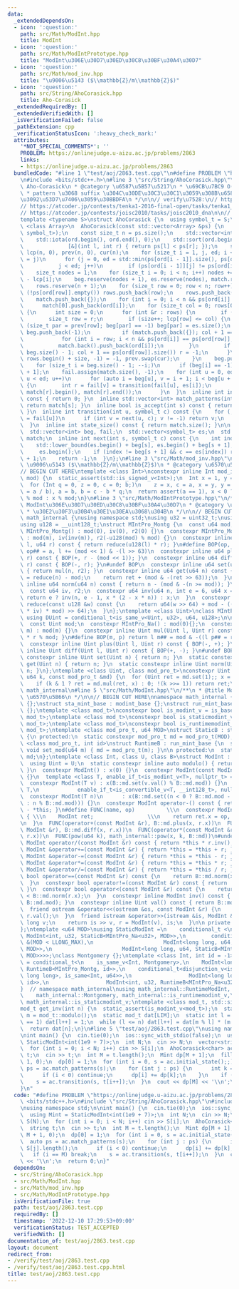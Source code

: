 ```yaml
---
data:
  _extendedDependsOn:
  - icon: ':question:'
    path: src/Math/ModInt.hpp
    title: ModInt
  - icon: ':question:'
    path: src/Math/ModIntPrototype.hpp
    title: "ModInt\u306E\u30D7\u30ED\u30C8\u30BF\u30A4\u30D7"
  - icon: ':question:'
    path: src/Math/mod_inv.hpp
    title: "\u9006\u5143 ($\\mathbb{Z}/m\\mathbb{Z}$)"
  - icon: ':question:'
    path: src/String/AhoCorasick.hpp
    title: Aho-Corasick
  _extendedRequiredBy: []
  _extendedVerifiedWith: []
  _isVerificationFailed: false
  _pathExtension: cpp
  _verificationStatusIcon: ':heavy_check_mark:'
  attributes:
    '*NOT_SPECIAL_COMMENTS*': ''
    PROBLEM: https://onlinejudge.u-aizu.ac.jp/problems/2863
    links:
    - https://onlinejudge.u-aizu.ac.jp/problems/2863
  bundledCode: "#line 1 \"test/aoj/2863.test.cpp\"\n#define PROBLEM \"https://onlinejudge.u-aizu.ac.jp/problems/2863\"\
    \n#include <bits/stdc++.h>\n#line 3 \"src/String/AhoCorasick.hpp\"\n/**\n * @title\
    \ Aho-Corasick\n * @category \u6587\u5B57\u5217\n * \u69CB\u7BC9 O(\u2211|pattern|)\n\
    \ * pattern \u3068 suffix \u304C\u30DE\u30C3\u30C1\u3059\u308B\u6587\u5B57\u5217\
    \u3092\u53D7\u7406\u3059\u308BDFA\n */\n\n// verify\u7528:\n// https://atcoder.jp/contests/abc268/tasks/abc268_h\n\
    // https://atcoder.jp/contests/tenka1-2016-final-open/tasks/tenka1_2016_final_c\n\
    // https://atcoder.jp/contests/joisc2010/tasks/joisc2010_dna\n\n// BEGIN CUT HERE\n\
    template <typename S>\nstruct AhoCorasick {\n  using symbol_t = S;\n  template\
    \ <class Array>\n  AhoCorasick(const std::vector<Array> &ps) {\n    static_assert(std::is_convertible_v<decltype(ps[0][0]),\
    \ symbol_t>);\n    const size_t n = ps.size();\n    std::vector<int> ord(n), rows;\n\
    \    std::iota(ord.begin(), ord.end(), 0);\n    std::sort(ord.begin(), ord.end(),\n\
    \              [&](int l, int r) { return ps[l] < ps[r]; });\n    std::vector<size_t>\
    \ lcp(n, 0), prev(n, 0), cur(n);\n    for (size_t i = 1, j, ed; i < n; lcp[i++]\
    \ = j)\n      for (j = 0, ed = std::min(ps[ord[i - 1]].size(), ps[ord[i]].size());\n\
    \           j < ed; j++)\n        if (ps[ord[i - 1]][j] != ps[ord[i]][j]) break;\n\
    \    size_t nodes = 1;\n    for (size_t i = 0; i < n; i++) nodes += ps[ord[i]].size()\
    \ - lcp[i];\n    beg.reserve(nodes + 1), es.reserve(nodes), match.reserve(nodes);\n\
    \    rows.reserve(n + 1);\n    for (size_t row = 0; row < n; row++)\n      if\
    \ (!ps[ord[row]].empty()) rows.push_back(row);\n    rows.push_back(-1), beg.push_back(0);\n\
    \    match.push_back({});\n    for (int i = 0; i < n && ps[ord[i]].empty(); i++)\n\
    \      match[0].push_back(ord[i]);\n    for (size_t col = 0; rows[0] != -1; col++)\
    \ {\n      int size = 0;\n      for (int &r : rows) {\n        if (r == -1) break;\n\
    \        size_t row = r;\n        if (size++; lcp[row] <= col) {\n          if\
    \ (size_t par = prev[row]; beg[par] == -1) beg[par] = es.size();\n          es.push_back(ps[ord[row]][col]),\
    \ beg.push_back(-1);\n          if (match.push_back({}); col + 1 == ps[ord[row]].size())\n\
    \            for (int i = row; i < n && ps[ord[i]] == ps[ord[row]]; i++)\n   \
    \           match.back().push_back(ord[i]);\n        }\n        if (cur[row] =\
    \ beg.size() - 1; col + 1 == ps[ord[row]].size()) r = -1;\n      }\n      *std::remove(rows.begin(),\
    \ rows.begin() + size, -1) = -1, prev.swap(cur);\n    }\n    beg.push_back(es.size());\n\
    \    for (size_t i = beg.size() - 1; --i;)\n      if (beg[i] == -1) beg[i] = beg[i\
    \ + 1];\n    fail.assign(match.size(), -1);\n    for (int u = 0, ed = match.size();\
    \ u < ed; u++)\n      for (auto i = beg[u], v = i + 1; i < beg[u + 1]; i++, v++)\
    \ {\n        int r = fail[v] = transition(fail[u], es[i]);\n        match[v].insert(match[v].end(),\
    \ match[r].begin(), match[r].end());\n      }\n  }\n  inline int initial_state()\
    \ const { return 0; }\n  inline std::vector<int> match_patterns(int s) const {\
    \ return match[s]; }\n  inline bool is_accept(int s) const { return !match[s].empty();\
    \ }\n  inline int transition(int u, symbol_t c) const {\n    for (; u >= 0; u\
    \ = fail[u])\n      if (int v = next(u, c); v != -1) return v;\n    return 0;\n\
    \  }\n  inline int state_size() const { return match.size(); }\n\n private:\n\
    \  std::vector<int> beg, fail;\n  std::vector<symbol_t> es;\n  std::vector<std::vector<int>>\
    \ match;\n  inline int next(int s, symbol_t c) const {\n    int index =\n    \
    \    std::lower_bound(es.begin() + beg[s], es.begin() + beg[s + 1], c) -\n   \
    \     es.begin();\n    if (index != beg[s + 1] && c == es[index]) return index\
    \ + 1;\n    return -1;\n  }\n};\n#line 3 \"src/Math/mod_inv.hpp\"\n/**\n * @title\
    \ \u9006\u5143 ($\\mathbb{Z}/m\\mathbb{Z}$)\n * @category \u6570\u5B66\n */\n\n\
    // BEGIN CUT HERE\ntemplate <class Int>\nconstexpr inline Int mod_inv(Int a, Int\
    \ mod) {\n  static_assert(std::is_signed_v<Int>);\n  Int x = 1, y = 0, b = mod;\n\
    \  for (Int q = 0, z = 0, c = 0; b;)\n    z = x, c = a, x = y, y = z - y * (q\
    \ = a / b), a = b, b = c - b * q;\n  return assert(a == 1), x < 0 ? mod - (-x)\
    \ % mod : x % mod;\n}\n#line 3 \"src/Math/ModIntPrototype.hpp\"\n/**\n * @title\
    \ ModInt\u306E\u30D7\u30ED\u30C8\u30BF\u30A4\u30D7\n * @category \u6570\u5B66\n\
    \ * \u30E2\u30F3\u30B4\u30E1\u30EA\u3068\u304B\n */\n\n// BEGIN CUT HERE\nnamespace\
    \ math_internal {\nusing namespace std;\nusing u32 = uint32_t;\nusing u64 = uint64_t;\n\
    using u128 = __uint128_t;\nstruct MIntPro_Montg {\n  const u64 mod;\n  constexpr\
    \ MIntPro_Montg() : mod(0), iv(0), r2(0) {}\n  constexpr MIntPro_Montg(u64 m)\
    \ : mod(m), iv(inv(m)), r2(-u128(mod) % mod) {}\n  constexpr inline u64 mul(u64\
    \ l, u64 r) const { return reduce(u128(l) * r); }\n#define BOP(op, a) return l\
    \ op## = a, l += (mod << 1) & -(l >> 63)\n  constexpr inline u64 plus(u64 l, u64\
    \ r) const { BOP(+, r - (mod << 1)); }\n  constexpr inline u64 diff(u64 l, u64\
    \ r) const { BOP(-, r); }\n#undef BOP\n  constexpr inline u64 set(u64 n) const\
    \ { return mul(n, r2); }\n  constexpr inline u64 get(u64 n) const {\n    u64 ret\
    \ = reduce(n) - mod;\n    return ret + (mod & -(ret >> 63));\n  }\n  constexpr\
    \ inline u64 norm(u64 n) const { return n - (mod & -(n >= mod)); }\n\n private:\n\
    \  const u64 iv, r2;\n  constexpr u64 inv(u64 n, int e = 6, u64 x = 1) {\n   \
    \ return e ? inv(n, e - 1, x * (2 - x * n)) : x;\n  }\n  constexpr inline u64\
    \ reduce(const u128 &w) const {\n    return u64(w >> 64) + mod - ((u128(u64(w)\
    \ * iv) * mod) >> 64);\n  }\n};\ntemplate <class Uint>\nclass MIntPro_Na {\n \
    \ using DUint = conditional_t<is_same_v<Uint, u32>, u64, u128>;\n\n public:\n\
    \  const Uint mod;\n  constexpr MIntPro_Na() : mod(0){};\n  constexpr MIntPro_Na(Uint\
    \ m) : mod(m) {}\n  constexpr inline Uint mul(Uint l, Uint r) const { return DUint(l)\
    \ * r % mod; }\n#define BOP(m, p) return l m## = mod & -((l p## = r) >= mod)\n\
    \  constexpr inline Uint plus(Uint l, Uint r) const { BOP(-, +); }\n  constexpr\
    \ inline Uint diff(Uint l, Uint r) const { BOP(+, -); }\n#undef BOP\n  static\
    \ constexpr inline Uint set(Uint n) { return n; }\n  static constexpr inline Uint\
    \ get(Uint n) { return n; }\n  static constexpr inline Uint norm(Uint n) { return\
    \ n; }\n};\ntemplate <class Uint, class mod_pro_t>\nconstexpr Uint pow(Uint x,\
    \ u64 k, const mod_pro_t &md) {\n  for (Uint ret = md.set(1);; x = md.mul(x, x))\n\
    \    if (k & 1 ? ret = md.mul(ret, x) : 0; !(k >>= 1)) return ret;\n}\n}  // namespace\
    \ math_internal\n#line 5 \"src/Math/ModInt.hpp\"\n/**\n * @title ModInt\n * @category\
    \ \u6570\u5B66\n */\n\n// BEGIN CUT HERE\nnamespace math_internal {\nstruct modint_base\
    \ {};\nstruct sta_mint_base : modint_base {};\nstruct run_mint_base : modint_base\
    \ {};\ntemplate <class mod_t>\nconstexpr bool is_modint_v = is_base_of_v<modint_base,\
    \ mod_t>;\ntemplate <class mod_t>\nconstexpr bool is_staticmodint_v = is_base_of_v<sta_mint_base,\
    \ mod_t>;\ntemplate <class mod_t>\nconstexpr bool is_runtimemodint_v = is_base_of_v<run_mint_base,\
    \ mod_t>;\ntemplate <class mod_pro_t, u64 MOD>\nstruct StaticB : sta_mint_base\
    \ {\n protected:\n  static constexpr mod_pro_t md = mod_pro_t(MOD);\n};\ntemplate\
    \ <class mod_pro_t, int id>\nstruct RuntimeB : run_mint_base {\n  static inline\
    \ void set_mod(u64 m) { md = mod_pro_t(m); }\n\n protected:\n  static inline mod_pro_t\
    \ md;\n};\ntemplate <class Int, class U, class B>\nstruct ModInt : public B {\n\
    \  using Uint = U;\n  static constexpr inline auto modulo() { return B::md.mod;\
    \ }\n  constexpr ModInt() : x(0) {}\n  constexpr ModInt(const ModInt &r) : x(r.x)\
    \ {}\n  template <class T, enable_if_t<is_modint_v<T>, nullptr_t> = nullptr>\n\
    \  constexpr ModInt(T v) : x(B::md.set(v.val() % B::md.mod)) {}\n  template <class\
    \ T,\n            enable_if_t<is_convertible_v<T, __int128_t>, nullptr_t> = nullptr>\n\
    \  constexpr ModInt(T n)\n      : x(B::md.set((n < 0 ? B::md.mod - (-n) % B::md.mod\
    \ : n % B::md.mod))) {}\n  constexpr ModInt operator-() const { return ModInt()\
    \ - *this; }\n#define FUNC(name, op)          \\\n  constexpr ModInt name const\
    \ { \\\n    ModInt ret;                 \\\n    return ret.x = op, ret;     \\\
    \n  }\n  FUNC(operator+(const ModInt &r), B::md.plus(x, r.x))\n  FUNC(operator-(const\
    \ ModInt &r), B::md.diff(x, r.x))\n  FUNC(operator*(const ModInt &r), B::md.mul(x,\
    \ r.x))\n  FUNC(pow(u64 k), math_internal::pow(x, k, B::md))\n#undef FUNC\n  constexpr\
    \ ModInt operator/(const ModInt &r) const { return *this * r.inv(); }\n  constexpr\
    \ ModInt &operator+=(const ModInt &r) { return *this = *this + r; }\n  constexpr\
    \ ModInt &operator-=(const ModInt &r) { return *this = *this - r; }\n  constexpr\
    \ ModInt &operator*=(const ModInt &r) { return *this = *this * r; }\n  constexpr\
    \ ModInt &operator/=(const ModInt &r) { return *this = *this / r; }\n  constexpr\
    \ bool operator==(const ModInt &r) const {\n    return B::md.norm(x) == B::md.norm(r.x);\n\
    \  }\n  constexpr bool operator!=(const ModInt &r) const { return !(*this == r);\
    \ }\n  constexpr bool operator<(const ModInt &r) const {\n    return B::md.norm(x)\
    \ < B::md.norm(r.x);\n  }\n  constexpr inline ModInt inv() const { return mod_inv<Int>(val(),\
    \ B::md.mod); }\n  constexpr inline Uint val() const { return B::md.get(x); }\n\
    \  friend ostream &operator<<(ostream &os, const ModInt &r) {\n    return os <<\
    \ r.val();\n  }\n  friend istream &operator>>(istream &is, ModInt &r) {\n    long\
    \ long v;\n    return is >> v, r = ModInt(v), is;\n  }\n\n private:\n  Uint x;\n\
    };\ntemplate <u64 MOD>\nusing StaticModInt =\n    conditional_t <\n    MOD<INT_MAX,\
    \ ModInt<int, u32, StaticB<MIntPro_Na<u32>, MOD>>,\n        conditional_t<MOD\
    \ &(MOD < LLONG_MAX),\n                      ModInt<long long, u64, StaticB<MIntPro_Montg,\
    \ MOD>>,\n                      ModInt<long long, u64, StaticB<MIntPro_Na<u64>,\
    \ MOD>>>>;\nclass Montgomery {};\ntemplate <class Int, int id = -1>\nusing RuntimeModInt\
    \ = conditional_t<\n    is_same_v<Int, Montgomery>,\n    ModInt<long long, u64,\
    \ RuntimeB<MIntPro_Montg, id>>,\n    conditional_t<disjunction_v<is_same<Int,\
    \ long long>, is_same<Int, u64>>,\n                  ModInt<long long, u64, RuntimeB<MIntPro_Na<u64>,\
    \ id>>,\n                  ModInt<int, u32, RuntimeB<MIntPro_Na<u32>, id>>>>;\n\
    }  // namespace math_internal\nusing math_internal::RuntimeModInt, math_internal::StaticModInt,\n\
    \    math_internal::Montgomery, math_internal::is_runtimemodint_v,\n    math_internal::is_modint_v,\
    \ math_internal::is_staticmodint_v;\ntemplate <class mod_t, std::size_t LIM>\n\
    mod_t get_inv(int n) {\n  static_assert(is_modint_v<mod_t>);\n  static const auto\
    \ m = mod_t::modulo();\n  static mod_t dat[LIM];\n  static int l = 1;\n  if (l\
    \ == 1) dat[l++] = 1;\n  while (l <= n) dat[l++] = dat[m % l] * (m - m / l);\n\
    \  return dat[n];\n}\n#line 5 \"test/aoj/2863.test.cpp\"\nusing namespace std;\n\
    \nint main() {\n  cin.tie(0);\n  ios::sync_with_stdio(false);\n  using Mint =\
    \ StaticModInt<int(1e9 + 7)>;\n  int N;\n  cin >> N;\n  vector<string> S(N);\n\
    \  for (int i = 0; i < N; i++) cin >> S[i];\n  AhoCorasick<char> ac(S);\n  string\
    \ t;\n  cin >> t;\n  int M = t.length();\n  Mint dp[M + 1];\n  fill_n(dp, M +\
    \ 1, 0);\n  dp[0] = 1;\n  for (int i = 0, s = ac.initial_state();;) {\n    auto\
    \ ps = ac.match_patterns(s);\n    for (int j : ps) {\n      int k = i - S[j].length();\n\
    \      if (i < 0) continue;\n      dp[i] += dp[k];\n    }\n    if (i == M) break;\n\
    \    s = ac.transition(s, t[i++]);\n  }\n  cout << dp[M] << '\\n';\n  return 0;\n\
    }\n"
  code: "#define PROBLEM \"https://onlinejudge.u-aizu.ac.jp/problems/2863\"\n#include\
    \ <bits/stdc++.h>\n#include \"src/String/AhoCorasick.hpp\"\n#include \"src/Math/ModInt.hpp\"\
    \nusing namespace std;\n\nint main() {\n  cin.tie(0);\n  ios::sync_with_stdio(false);\n\
    \  using Mint = StaticModInt<int(1e9 + 7)>;\n  int N;\n  cin >> N;\n  vector<string>\
    \ S(N);\n  for (int i = 0; i < N; i++) cin >> S[i];\n  AhoCorasick<char> ac(S);\n\
    \  string t;\n  cin >> t;\n  int M = t.length();\n  Mint dp[M + 1];\n  fill_n(dp,\
    \ M + 1, 0);\n  dp[0] = 1;\n  for (int i = 0, s = ac.initial_state();;) {\n  \
    \  auto ps = ac.match_patterns(s);\n    for (int j : ps) {\n      int k = i -\
    \ S[j].length();\n      if (i < 0) continue;\n      dp[i] += dp[k];\n    }\n \
    \   if (i == M) break;\n    s = ac.transition(s, t[i++]);\n  }\n  cout << dp[M]\
    \ << '\\n';\n  return 0;\n}"
  dependsOn:
  - src/String/AhoCorasick.hpp
  - src/Math/ModInt.hpp
  - src/Math/mod_inv.hpp
  - src/Math/ModIntPrototype.hpp
  isVerificationFile: true
  path: test/aoj/2863.test.cpp
  requiredBy: []
  timestamp: '2022-12-10 17:29:53+09:00'
  verificationStatus: TEST_ACCEPTED
  verifiedWith: []
documentation_of: test/aoj/2863.test.cpp
layout: document
redirect_from:
- /verify/test/aoj/2863.test.cpp
- /verify/test/aoj/2863.test.cpp.html
title: test/aoj/2863.test.cpp
---
```

